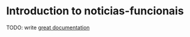 # Introduction to noticias-funcionais

TODO: write [great documentation](http://jacobian.org/writing/what-to-write/)

